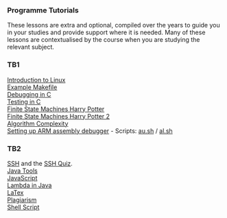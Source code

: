 ### Programme Tutorials
These lessons are extra and optional, compiled over the years to guide you in your studies and provide support where it is needed. Many of these lessons are contextualised by the course when you are studying the relevant subject.

### TB1
[Introduction to Linux](tb1/linux-tutorial.pdf)  
[Example Makefile](tb1/Makefile)  
[Debugging in C](tb1/debugging.pdf)  
[Testing in C](tb1/testing.pdf)  
[Finite State Machines Harry Potter](tb1/FSM-Harry%20Potter.pdf)  
[Finite State Machines Harry Potter 2](tb1/FSM-Harry%20Potter-2.pdf)  
[Algorithm Complexity](tb1/complexity.pdf)  
[Setting up ARM assembly debugger](tb1/arm-1.pdf) - Scripts: [au.sh](tb1/au.sh) / [al.sh](tb1/al.sh) 

### TB2  
[SSH](tb2/SSH%20Updated.pdf) and the [SSH Quiz](https://web.edapp.com/lessons/61e14ee8212f3ba2e5588af8/).  
[Java Tools](tb2/Java%20Tools.pdf)  
[JavaScript](tb2/JavaScript.pdf)  
[Lambda in Java](tb2/Lambda-Java.pdf)  
[LaTex](tb2/LaTex.pdf)  
[Plagiarism](tb2/Plagiarism.pdf)  
[Shell Script](tb2/Shell%20Scripting.pdf)  

